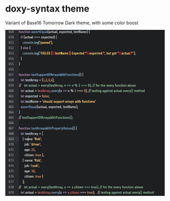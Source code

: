 # doxy-syntax theme

Variant of Base16 Tomorrow Dark theme, with some color boost

![A screenshot of doxy](https://github.com/rsperberg/doxy-syntax/blob/master/doxy-syntax-screenshot.png)
